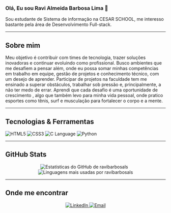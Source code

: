 ### Olá, Eu sou Ravi Almeida Barbosa Lima 👋

<p>
  Sou estudante de Sistema de informação na CESAR SCHOOL, me interesso bastante pela área de Desenvolvimento Full-stack.
</p>

---

## Sobre mim

<p>
  Meu objetivo é contribuir com times de tecnologia, trazer soluções inovadoras e continuar evoluindo como profissional. Busco ambientes que me desafiem a pensar além, onde eu possa somar minhas competências em trabalho em equipe, gestão de projetos e conhecimento técnico, com um desejo de aprender.
  Participar de projetos na faculdade tem me ensinado a superar obstáculos, trabalhar sob pressão e, principalmente, a não ter medo de errar. Aprendi que cada desafio é uma oportunidade de crescimento , algo que também levo para minha vida pessoal, onde pratico esportes como tênis, surf e musculação para fortalecer o corpo e a mente.
</p>

---

## Tecnologias & Ferramentas

<p align="left">
  <img src="https://img.shields.io/badge/HTML5-E34F26?style=for-the-badge&logo=html5&logoColor=white" alt="HTML5"/>
  <img src="https://img.shields.io/badge/CSS3-1572B6?style=for-the-badge&logo=css3&logoColor=white" alt="CSS3"/>
  <img src="https://img.shields.io/badge/C-A8B9CC?style=for-the-badge&logo=c&logoColor=white" alt="C Language"/>
  <img src="https://img.shields.io/badge/Python-3776AB?style=for-the-badge&logo=python&logoColor=white" alt="Python"/>
  </p>

---

## GitHub Stats

<p align="center">
  <img src="https://github-readme-stats.vercel.app/api?username=ravibarbosals&show_icons=true&theme=dark&include_all_commits=true&count_private=true" alt="Estatísticas do GitHub de ravibarbosals"/>
  &nbsp;
  <img src="https://github-readme-stats.vercel.app/api/top-langs/?username=ravibarbosals&layout=compact&theme=dark" alt="Linguagens mais usadas por ravibarbosals"/>
</p>

---

## Onde me encontrar

<p align="center">
  <a href=https://www.linkedin.com/in/ravi-almeida-dev/ target="_blank">
    <img src="https://img.shields.io/badge/LinkedIn-0077B5?style=for-the-badge&logo=linkedin&logoColor=white" alt="LinkedIn"/>
  </a>
  <a href="ravialmeida10@gmail.com" target="_blank">
    <img src="https://img.shields.io/badge/Email-D14836?style=for-the-badge&logo=gmail&logoColor=white" alt="Email"/>
  </a>
  </p>

